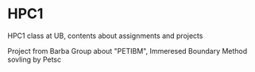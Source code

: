 HPC1
====

HPC1 class at UB, contents about assignments and projects

Project from Barba Group about "PETIBM", Immeresed Boundary Method sovling by Petsc
